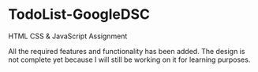 # TodoList-GoogleDSC
HTML CSS &amp; JavaScript Assignment

All the required features and functionality has been added. The design is not complete yet because I will still be working on it for learning purposes.

